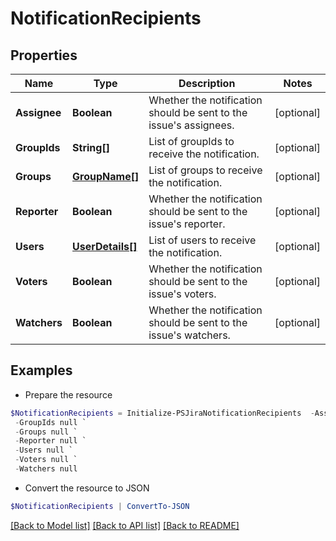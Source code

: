 # NotificationRecipients
## Properties

Name | Type | Description | Notes
------------ | ------------- | ------------- | -------------
**Assignee** | **Boolean** | Whether the notification should be sent to the issue&#39;s assignees. | [optional] 
**GroupIds** | **String[]** | List of groupIds to receive the notification. | [optional] 
**Groups** | [**GroupName[]**](GroupName.md) | List of groups to receive the notification. | [optional] 
**Reporter** | **Boolean** | Whether the notification should be sent to the issue&#39;s reporter. | [optional] 
**Users** | [**UserDetails[]**](UserDetails.md) | List of users to receive the notification. | [optional] 
**Voters** | **Boolean** | Whether the notification should be sent to the issue&#39;s voters. | [optional] 
**Watchers** | **Boolean** | Whether the notification should be sent to the issue&#39;s watchers. | [optional] 

## Examples

- Prepare the resource
```powershell
$NotificationRecipients = Initialize-PSJiraNotificationRecipients  -Assignee null `
 -GroupIds null `
 -Groups null `
 -Reporter null `
 -Users null `
 -Voters null `
 -Watchers null
```

- Convert the resource to JSON
```powershell
$NotificationRecipients | ConvertTo-JSON
```

[[Back to Model list]](../README.md#documentation-for-models) [[Back to API list]](../README.md#documentation-for-api-endpoints) [[Back to README]](../README.md)

